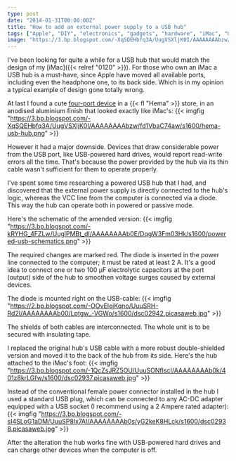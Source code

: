 ```yaml
---
type: post
date: "2014-01-31T00:00:00Z"
title: "How to add an external power supply to a USB hub"
tags: ["Apple", "DIY", "electronics", "gadgets", "hardware", "iMac", "USB"]
image: "https://3.bp.blogspot.com/-XqSQEHbfq3A/UugVSXljK0I/AAAAAAAAbzw/fd1VbaC74aw/s1600/hema-usb-hub.png"
---
```


I've been looking for quite a while for a USB hub that would match the design of my [iMac]({{< relref "0120" >}}). For those who own an iMac a USB hub is a must-have, since Apple have moved all available ports, including even the headphone one, to its back side. Which is in my opinion a typical example of design gone totally wrong.

<!--more-->

At last I found a cute [four-port device](http://www.hema.nl/winkel/school-en-kantoor/media-en-computer/accessoires/usb-hub-20-(39609052)) in a {{< fl "Hema" >}} store, in an anodised aluminium finish that looked exactly like iMac's:
{{< imgfig "https://3.bp.blogspot.com/-XqSQEHbfq3A/UugVSXljK0I/AAAAAAAAbzw/fd1VbaC74aw/s1600/hema-usb-hub.png" >}}

However it had a major downside. Devices that draw considerable power from the USB port, like USB-powered hard drives, would report read-write errors all the time. That's because the power provided by the hub via its thin cable wasn't sufficient for them to operate properly.

I've spent some time researching a powered USB hub that I had, and discovered that the external power supply is directly connected to the hub's logic, whereas the VCC line from the computer is connected via a diode. This way the hub can operate both in powered or passive mode.

Here's the schematic of the amended version:
{{< imgfig "https://3.bp.blogspot.com/-kRYHG_4FZLw/UuglPMBt_dI/AAAAAAAAb0E/DqgW3Fm03Hk/s1600/powered-usb-schematics.png" >}}

The required changes are marked red. The diode is inserted in the power line connected to the computer; it must be rated at least 2 A. It's a good idea to connect one or two 100 µF electrolytic capacitors at the port (output) side of the hub to smoothen voltage surges caused by external devices.

The diode is mounted right on the USB-cable:
{{< imgfig "https://2.bp.blogspot.com/-OOvEIejKqno/UuuSRH-Rd2I/AAAAAAAAb00/Lptgw_-VGWo/s1600/dsc02942.picasaweb.jpg" >}}

The shields of both cables are interconnected. The whole unit is to be secured with insulating tape.

I replaced the original hub's USB cable with a more robust double-shielded version and moved it to the back of the hub from its side. Here's the hub attached to the iMac's foot:
{{< imgfig "https://3.bp.blogspot.com/-1QcZsJRZ5OU/UuuSONfIscI/AAAAAAAAb0k/401z8krLGfw/s1600/dsc02937.picasaweb.jpg" >}}

Instead of the conventional female power connector installed in the hub I used a standard USB plug, which can be connected to any AC-DC adapter equipped with a USB socket (I recommend using a 2 Ampere rated adapter):
{{< imgfig "https://3.bp.blogspot.com/-sI4SLoG1aDM/UuuSP8Ix7AI/AAAAAAAAb0s/yG2keK8HLck/s1600/dsc02938.picasaweb.jpg" >}}

After the alteration the hub works fine with USB-powered hard drives and can charge other devices when the computer is off.
